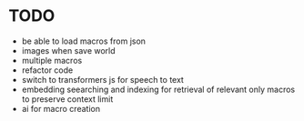 # TODO
- be able to load macros from json
- images when save world
- multiple macros
- refactor code
- switch to transformers js for speech to text
- embedding seearching and indexing for retrieval of relevant only macros to preserve context limit
- ai for macro creation